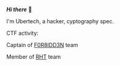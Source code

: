 ***Hi there*** 👋

I'm Ubertech, a hacker, cyptography spec.

CTF activity:

Captain of [F0R8IDD3N](https://ctftime.org/team/309255) team

Member of [RHT](https://ctftime.org/team/186788) team
